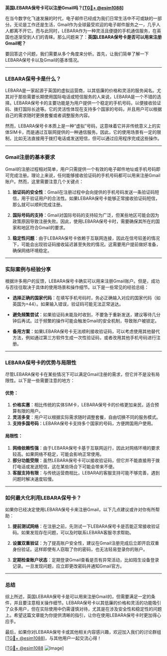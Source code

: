 **英国LEBARA保号卡可以注册Gmail吗？[[TG💪+ @esim1088](https://t.me/s/esim1088)]**

在当今数字化飞速发展的时代，电子邮件已经成为我们日常生活中不可或缺的一部分。无论是工作还是生活，Gmail作为全球最受欢迎的电子邮件服务之一，几乎人人都离不开它。而与此同时，LEBARA作为一种灵活且便捷的手机通信服务，在英国也逐渐受到人们的青睐。那么问题来了：**英国LEBARA保号卡是否可以用来注册Gmail呢？**

要回答这个问题，我们需要从多个角度来分析。首先，让我们简单了解一下LEBARA保号卡以及Gmail的基本情况。

---

### LEBARA保号卡是什么？

LEBARA是一家起源于英国的虚拟运营商，以其低廉的价格和灵活的服务闻名。尤其对于那些需要长期使用国际电话或短信服务的人来说，LEBARA是一个不错的选择。LEBARA保号卡的主要功能是为用户提供一个稳定的手机号码，以便接收验证码、拨打国际长途等。它的灵活性体现在支持多个国家的号码，并且用户可以根据自己的需求随时更换套餐或者调整服务内容。

然而，LEBARA保号卡本质上是一种“虚拟”号码，这意味着它并非传统意义上的实体SIM卡，而是通过互联网提供的一种通信服务。因此，它的使用场景有一定的限制，比如无法直接用于拨打电话或发送短信，但可以通过应用程序完成这些操作。

---

### Gmail注册的基本要求

Gmail的注册过程相对简单，用户只需提供一个有效的电子邮件地址或手机号码即可完成注册。理论上来说，任何能够接收验证码的手机号码都可以用来注册Gmail账户。然而，这里需要注意几个关键点：

1. **验证码的安全性**：Gmail在注册过程中会向提供的手机号码发送一条验证码短信，用于验证用户的合法性。如果LEBARA保号卡能够正常接收验证码短信，那么就可以顺利完成注册。
   
2. **国际号码的支持**：Gmail对国际号码的支持较为广泛，但某些地区可能会因为政策原因导致注册失败。因此，使用LEBARA保号卡时，需要确保其所在的国家和地区符合Gmail的要求。

3. **稳定性问题**：由于LEBARA保号卡依赖于互联网连接，因此在信号较差的情况下，可能会出现验证码接收延迟甚至失败的情况。这需要用户提前做好准备，确保网络环境稳定。

---

### 实际案例与经验分享

根据许多用户的反馈，LEBARA保号卡确实可以用来注册Gmail账户。但是，成功与否往往取决于具体的使用场景和操作细节。以下是一些常见的经验总结：

- **选择正确的国家代码**：在填写手机号码时，务必正确输入对应的国家代码（如英国为+44）。如果输入错误，验证码可能无法正常送达。
  
- **避免频繁尝试**：如果验证码未能及时收到，不要急于重新发送，建议等待几分钟后再试。过于频繁的操作可能会触发Gmail的安全机制，导致账户被锁定。

- **备用方案**：如果LEBARA保号卡无法顺利接收验证码，可以考虑使用其他替代方法，例如通过第三方软件生成一次性验证码，或者改用其他手机号码进行注册。

---

### LEBARA保号卡的优势与局限性

尽管LEBARA保号卡在某些情况下可以满足Gmail注册的需求，但它并不是没有局限性。以下是一些需要注意的地方：

#### 优势：
1. **价格实惠**：相比传统的实体SIM卡，LEBARA保号卡的价格更加亲民，适合预算有限的用户。
2. **灵活多变**：用户可以根据实际需求随时调整套餐，自由切换不同的服务模式。
3. **支持多国号码**：LEBARA保号卡支持多个国家的号码，方便跨国用户使用。

#### 局限性：
1. **网络依赖性强**：由于LEBARA保号卡基于互联网运行，因此对网络环境的要求较高。如果网络不稳定，可能会影响正常使用。
2. **部分功能受限**：虽然LEBARA保号卡可以接收验证码，但它并不能直接用于拨打电话或发送短信，这在某些场合下可能会带来不便。
3. **客服支持有限**：与传统运营商相比，LEBARA的客服支持可能不够完善，遇到问题时解决速度较慢。

---

### 如何最大化利用LEBARA保号卡？

如果你已经决定使用LEBARA保号卡来注册Gmail，以下几点建议或许对你有所帮助：

1. **提前测试网络**：在注册之前，先测试一下LEBARA保号卡是否能正常接收验证码。如果发现存在问题，可以及时联系LEBARA客服寻求帮助。
   
2. **设置双重验证**：为了提高账户安全性，建议在Gmail注册完成后立即开启双重身份验证。这样即使有人窃取了你的密码，也无法轻易登录你的账户。

3. **定期检查账户状态**：定期登录Gmail查看是否有异常活动，比如陌生设备登录记录。一旦发现问题，应立即更改密码并通知Gmail官方。

---

### 总结

综上所述，英国LEBARA保号卡是可以用来注册Gmail的，但需要满足一定的条件，并且要注意相关操作细节。LEBARA保号卡以其低廉的价格和灵活的功能吸引了众多用户，但在实际使用中仍需谨慎对待，尤其是在涉及安全性和稳定性的问题上。希望这篇文章能为你提供清晰的指引，让你在使用LEBARA保号卡时更加得心应手。

最后，如果你对LEBARA保号卡或其他相关内容感兴趣，欢迎加入我们的讨论群组[[TG💪+ @esim1088](https://t.me/s/esim1088)]，与其他用户一起交流心得！

[[TG💪+ @esim1088](https://t.me/s/esim1088) ![Image](https://i.postimg.cc/4NQfJmqS/Snipaste-2025-05-13-00-14-12.png)]